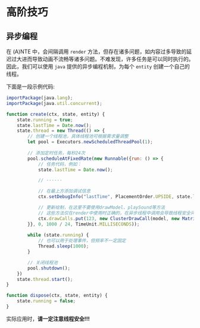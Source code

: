 # 高阶技巧

## 异步编程

在 (A)NTE 中，会间隔调用 `render` 方法，但存在诸多问题，如内容过多导致的延迟过大进而导致动画不流畅等诸多问题。不难发现，许多任务是可以同时执行的。因此，我们可以使用 `java` 提供的异步编程机制，为每个 `entity` 创建一个自己的线程。

下面是一段示例代码:

```javascript
importPackage(java.lang);
importPackage(java.util.concurrent);

function create(ctx, state, entity) {
    state.running = true;
    state.lastTime = Date.now();
    state.thread = new Thread(() => {
        // 创建一个线程池，具体线程池可根据需求量调整
        let pool = Executors.newScheduledThreadPool(1);
        
        // 添加定时任务，每秒24次
        pool.scheduleAtFixedRate(new Runnable({run: () => {
            // 任务代码，例如：
            state.lastTime = Date.now();

            // ······

            // 在最上方添加调试信息
            ctx.setDebugInfo("lastTime", PlacementOrder.UPSIDE, state.lastTime);

            // 更新绘制，在这里不要使用drawModel、playSound等方法
            // 这些方法仅在render中使用时正确的，在异步线程中调用会导致线程安全问题
            ctx.drawCalls.put(123, new ClusterDrawCall(model, new Matrix4f()));
        }}, 0, 1000 / 24, TimeUnit.MILLISECONDS));
        
        while (state.running) {
            // 也可以用于处理事件，但频率不一定固定
            Thread.sleep(1000);
        }

        // 关闭线程池
        pool.shutdown();
    })
    state.thread.start();
}

function dispose(ctx, state, entity) {
    state.running = false;
}

```

实际应用时，**请一定注意线程安全!!!**
